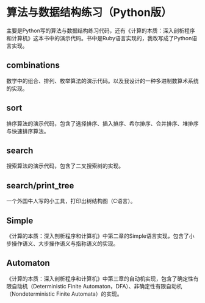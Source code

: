 算法与数据结构练习（Python版）
=====

主要是Python写的算法与数据结构练习代码，还有《计算的本质：深入剖析程序和计算机》这本书中的演示代码。书中是Ruby语言实现的，我改写成了Python语言实现。


combinations
------------
数学中的组合、排列、枚举算法的演示代码。以及我设计的一种多进制数算术系统的实现。


sort
------------
排序算法的演示代码，包含了选择排序、插入排序、希尔排序、合并排序、堆排序与快速排序算法。


search
-------------
搜索算法的演示代码，包含了二叉搜索树的实现。


search/print_tree
-------------
一个外国牛人写的小工具，打印出树结构图（C语言）。


Simple
-------------
《计算的本质：深入剖析程序和计算机》中第二章的Simple语言实现，包含了小步操作语义、大步操作语义与指称语义的实现。


Automaton
-------------
《计算的本质：深入剖析程序和计算机》中第三章的自动机实现，包含了确定性有限自动机（Deterministic Finite Automaton，DFA）、非确定性有限自动机（Nondeterministic Finite Automata）的实现。
